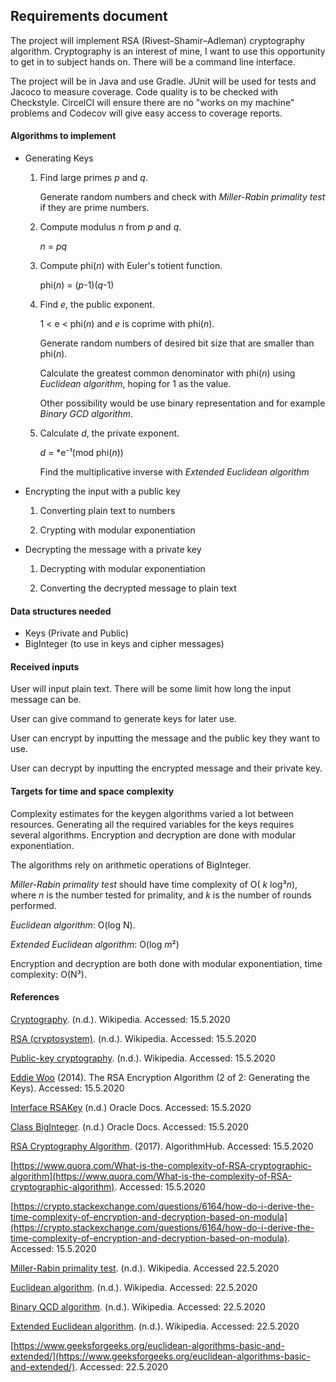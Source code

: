 ## Requirements document

The project will implement RSA (Rivest–Shamir–Adleman) cryptography algorithm. Cryptography is an interest of mine, I want to use this opportunity to get in to subject hands on. There will be a command line interface.

The project will be in Java and use Gradle. JUnit will be used for tests and Jacoco to measure coverage. Code quality is to be checked with Checkstyle. CircelCI will ensure there are no "works on my machine" problems and Codecov will give easy access to coverage reports.

#### Algorithms to implement

* Generating Keys

    1. Find large primes *p* and *q*.
    
        Generate random numbers and check with *Miller-Rabin primality test* if they are prime numbers.

    2. Compute modulus *n* from *p* and *q*.

        *n* = *pq*

    3. Compute phi(*n*) with Euler's totient function.

        phi(*n*) = (*p*-1)(*q*-1)

    4. Find *e*, the public exponent.
     
        1 < e < phi(*n*) and *e* is coprime with phi(*n*).

        Generate  random numbers of desired bit size that are smaller than phi(*n*).

        Calculate the greatest common denominator with phi(*n*) using *Euclidean algorithm*, hoping for 1 as the value.
        
        Other possibility would be use binary representation and for example *Binary GCD algorithm*.

    5. Calculate *d*, the private exponent.

        *d* = *e⁻¹(mod phi(*n*))

        Find the multiplicative inverse with *Extended Euclidean algorithm*

* Encrypting the input with a public key

   1. Converting plain text to numbers

   2. Crypting with modular exponentiation

* Decrypting the message with a private key

    1. Decrypting with modular exponentiation

    2. Converting the decrypted message to plain text

#### Data structures needed

* Keys (Private and Public)
* BigInteger (to use in keys and cipher messages)

#### Received inputs

User will input plain text. There will be some limit how long the input message can be.

User can give command to generate keys for later use. 

User can encrypt by inputting the message and the public key they want to use.

User can decrypt by inputting the encrypted message and their private key.

#### Targets for time and space complexity

Complexity estimates for the keygen algorithms varied a lot between resources. Generating all the required variables for the keys requires several algorithms. Encryption and decryption are done with modular exponentiation.

The algorithms rely on arithmetic operations of BigInteger.

*Miller-Rabin primality test* should have time complexity of O( *k* log³*n*), where *n* is the number tested for primality, and *k* is the number of rounds performed.

*Euclidean algorithm*: O(log N).

*Extended Euclidean algorithm*: O(log *m*²)

Encryption and decryption are both done with modular exponentiation, time complexity: O(N³).

#### References

[Cryptography](https://en.wikipedia.org/wiki/Cryptography). (n.d.). Wikipedia. Accessed: 15.5.2020

[RSA (cryptosystem)](https://en.wikipedia.org/wiki/RSA_(cryptosystem)). (n.d.). Wikipedia. Accessed: 15.5.2020

[Public-key cryptography](https://en.wikipedia.org/wiki/Public-key_cryptography). (n.d.). Wikipedia. Accessed: 15.5.2020

[Eddie Woo](https://www.youtube.com/watch?v=oOcTVTpUsPQ) (2014). The RSA Encryption Algorithm (2 of 2: Generating the Keys). Accessed: 15.5.2020

[Interface RSAKey](https://docs.oracle.com/en/java/javase/11/docs/api/java.base/java/security/interfaces/RSAKey.html) (n.d.) Oracle Docs. Accessed: 15.5.2020

[Class BigInteger](https://docs.oracle.com/en/java/javase/11/docs/api/java.base/java/math/BigInteger.html). (n.d.) Oracle Docs. Accessed: 15.5.2020

[RSA Cryptography Algorithm](http://algohub.me/algo/rsa-cryptography-algorithm.html). (2017). AlgorithmHub. Accessed: 15.5.2020

[https://www.quora.com/What-is-the-complexity-of-RSA-cryptographic-algorithm](https://www.quora.com/What-is-the-complexity-of-RSA-cryptographic-algorithm). Accessed: 15.5.2020

[https://crypto.stackexchange.com/questions/6164/how-do-i-derive-the-time-complexity-of-encryption-and-decryption-based-on-modula](https://crypto.stackexchange.com/questions/6164/how-do-i-derive-the-time-complexity-of-encryption-and-decryption-based-on-modula). Accessed: 15.5.2020

[Miller-Rabin primality test](https://en.wikipedia.org/wiki/Miller%E2%80%93Rabin_primality_test). (n.d.). Wikipedia. Accessed 22.5.2020

[Euclidean algorithm](https://en.wikipedia.org/wiki/Euclidean_algorithm). (n.d.). Wikipedia. Accessed: 22.5.2020

[Binary QCD algorithm](https://en.wikipedia.org/wiki/Binary_GCD_algorithm). (n.d.). Wikipedia. Accessed: 22.5.2020

[Extended Euclidean algorithm](https://en.wikipedia.org/wiki/Extended_Euclidean_algorithm). (n.d.). Wikipedia. Accessed: 22.5.2020

[https://www.geeksforgeeks.org/euclidean-algorithms-basic-and-extended/](https://www.geeksforgeeks.org/euclidean-algorithms-basic-and-extended/). Accessed: 22.5.2020
